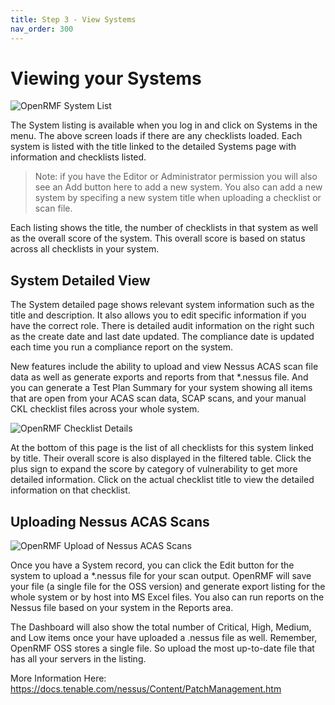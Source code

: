 ```yaml
---
title: Step 3 - View Systems
nav_order: 300
---
```


# Viewing your Systems

![OpenRMF System List](/assets/system-listing.png)

The System listing is available when you log in and click on Systems in the menu. The above screen loads if there are any checklists loaded. Each system is listed with the title linked to the detailed Systems page with information and checklists listed.

> Note: if you have the Editor or Administrator permission you will also see an Add button here to add a new system. You also can add a new system by specifing a new system title when uploading a checklist or scan file.

Each listing shows the title, the number of checklists in that system as well as the overall score of the system.  This overall score is based on status across all checklists in your system.

## System Detailed View

The System detailed page shows relevant system information such as the title and description. It also allows you to edit specific information if you have the correct role. There is detailed audit information on the right such as the create date and last date updated. The compliance date is updated each time you run a compliance report on the system. 

New features include the ability to upload and view Nessus ACAS scan file data as well as generate exports and reports from that *.nessus file. And you can generate a Test Plan Summary for your system showing all items that are open from your ACAS scan data, SCAP scans, and your manual CKL checklist files across your whole system.

![OpenRMF Checklist Details](/assets/system-record.png)

At the bottom of this page is the list of all checklists for this system linked by title. Their overall score is also displayed in the filtered table. Click the plus sign to expand the score by category of vulnerability to get more detailed information.  Click on the actual checklist title to view the detailed information on that checklist.

## Uploading Nessus ACAS Scans

![OpenRMF Upload of Nessus ACAS Scans](/assets/upload-nessus-scan-file.png)

Once you have a System record, you can click the Edit button for the system to upload a *.nessus file for your scan output. OpenRMF will save your file (a single file for the OSS version) and generate export listing for the whole system or by host into MS Excel files. You also can run reports on the Nessus file based on your system in the Reports area. 

The Dashboard will also show the total number of Critical, High, Medium, and Low items once your have uploaded a .nessus file as well. Remember, OpenRMF OSS stores a single file. So upload the most up-to-date file that has all your servers in the listing. 

More Information Here: https://docs.tenable.com/nessus/Content/PatchManagement.htm
